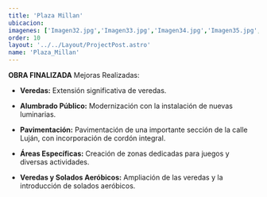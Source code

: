 ```yaml
---
title: 'Plaza Millan'
ubicacion: 
imagenes: ['Imagen32.jpg','Imagen33.jpg','Imagen34.jpg','Imagen35.jpg','Imagen36.jpg','Imagen37.jpg','Imagen38.jpg']
order: 10
layout: '../../Layout/ProjectPost.astro'
name: 'Plaza_Millan'
---
```


**OBRA FINALIZADA**
Mejoras Realizadas:

- **Veredas:** Extensión significativa de veredas.

- **Alumbrado Público:** Modernización con la instalación de nuevas luminarias.

- **Pavimentación:** Pavimentación de una importante sección de la calle Luján, con incorporación de cordón integral.

- **Áreas Específicas:** Creación de zonas dedicadas para juegos y diversas actividades.

- **Veredas y Solados Aeróbicos:** Ampliación de las veredas y la introducción de solados aeróbicos.